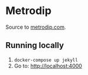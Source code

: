 # Metrodip
Source to [metrodip.com](https://www.metrodip.com).

## Running locally
1. `docker-compose up jekyll`
1. Go to: [http://localhost:4000](http://localhost:4000)
